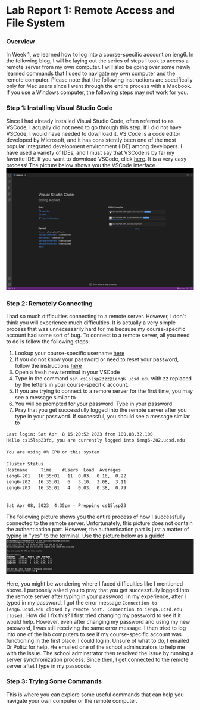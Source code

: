 # Lab Report 1: Remote Access and File System

### Overview
In Week 1, we learned how to log into a course-specific account on ieng6. In the following blog, I will be laying out the series of steps I took to access a remote server from my own computer. I will also be going over some newly learned commands that I used to navigate my own computer and the remote computer. Please note that the following instructions are specifically only for Mac users since I went through the entire process with a Macbook. If you use a Windows computer, the following steps may not work for you. 

### Step 1: Installing Visual Studio Code

Since I had already installed Visual Studio Code, often referred to as VSCode, I actually did not need to go through this step. If I did not have VSCode, I would have needed to download it. VS Code is a code editor developed by Microsoft, and it has consistently been one of the most popular integrated development environment (IDE) among developers. I have used a variety of IDEs, and I must say that VSCode is by far my favorite IDE. If you want to download VSCode, click [here](https://code.visualstudio.com/download). It is a very easy process! The picture below shows you the VSCode interface.
![VSCode-interface](vscodeinterface.png)

### Step 2: Remotely Connecting

I had so much difficulties connecting to a remote server. However, I don't think you will experience much difficulties. It is actually a very simple process that was unnecessarily hard for me because my course-specific account had some sort of bug. To connect to a remote server, all you need to do is follow the following steps: 
1. Lookup your course-specific username [here](https://sdacs.ucsd.edu/~icc/index.php)
2. If you do not know your password or need to reset your password, follow the instructions [here](https://drive.google.com/file/d/17IDZn8Qq7Q0RkYMxdiIR0o6HJ3B5YqSW/view)
3. Open a fresh new terminal in your VSCode
4. Type in the command `ssh cs15lsp23zz@ieng6.ucsd.edu` with zz replaced by the letters in your course-specific account. 
5. If you are trying to connect to a remore server for the first time, you may see a message similar to 
6. You will be prompted for your password. Type in your password.
7. Pray that you get successfully logged into the remote server after you type in your password. If successful, you should see a message similar to 
```
Last login: Sat Apr  8 15:20:52 2023 from 100.83.32.100
Hello cs15lsp23fd, you are currently logged into ieng6-202.ucsd.edu

You are using 0% CPU on this system

Cluster Status 
Hostname     Time    #Users  Load  Averages  
ieng6-201   16:35:01   11  0.03,  0.16,  0.22
ieng6-202   16:35:01   6   3.10,  3.08,  3.11
ieng6-203   16:35:01   4   0.03,  0.38,  0.79

 
Sat Apr 08, 2023  4:35pm - Prepping cs15lsp23
```
The following picture shows you the entire process of how I successfully connected to the remote server. Unfortunately, this picture does not contain the authentication part. However, the authentication part is just a matter of typing in "yes" to the terminal. Use the picture below as a guide!
![ssh](ssh.png)

Here, you might be wondering where I faced difficulties like I mentioned above. I purposely asked you to pray that you get successfully logged into the remote server after typing in your password. In my experience, after I typed in my password, I got the error message `Connection to ieng6.ucsd.edu closed by remote host. Connection to ieng6.ucsd.edu closed.` How did I fix this? I first tried changing my password to see if it would help. However, even after changing my password and using my new password, I was still receiving the same error message. I then tried to log into one of the lab computers to see if my course-specific account was functioning in the first place. I could log in. Unsure of what to do, I emailed Dr Politz for help. He emailed one of the school adminstrators to help me with the issue. The school adminstrator then resolved the issue by running a server synchronization process. Since then, I get connected to the remote server aftet I type in my passcode. 


### Step 3: Trying Some Commands
This is where you can explore some useful commands that can help you navigate your own computer or the remote computer. 
